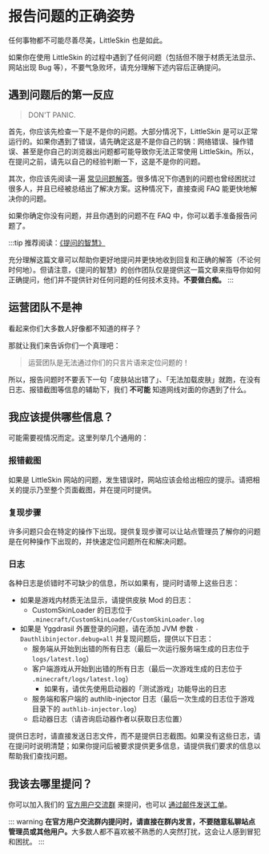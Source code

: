 # 报告问题的正确姿势

任何事物都不可能尽善尽美，LittleSkin 也是如此。

如果你在使用 LittleSkin 的过程中遇到了任何问题（包括但不限于材质无法显示、网站出现 Bug 等），不要气急败坏，请充分理解下述内容后正确提问。

## 遇到问题后的第一反应

> DON'T PANIC.

首先，你应该先检查一下是不是你的问题。大部分情况下，LittleSkin 是可以正常运行的。如果你遇到了错误，请先确定这是不是你自己的锅：网络错误、操作错误、甚至是你自己的浏览器出问题都可能导致你无法正常使用 LittleSkin。所以，在提问之前，请先以自己的经验判断一下，这是不是你的问题。

其次，你应该先阅读一遍 [常见问题解答](/faq.html)。很多情况下你遇到的问题也曾经困扰过很多人，并且已经被总结出了解决方案。这种情况下，直接查阅 FAQ 能更快地解决你的问题。

如果你确定你没有问题，并且你遇到的问题不在 FAQ 中，你可以着手准备报告问题了。

:::tip 推荐阅读：<a href="https://github.com/ryanhanwu/How-To-Ask-Questions-The-Smart-Way/blob/master/README-zh_CN.md" target="_blank">《提问的智慧》</a>

充分理解这篇文章可以帮助你更好地提问并更快地收到回复和正确的解答（不论何时何地）。但请注意，《提问的智慧》的创作团队仅是提供这一篇文章来指导你如何正确提问，他们并不提供针对任何问题的任何技术支持。**不要做白痴。**
:::

## 运营团队不是神

看起来你们大多数人好像都不知道的样子？

那就让我们来告诉你们一个真理吧：

> 运营团队是无法通过你们的只言片语来定位问题的！

所以，报告问题时不要丢下一句「皮肤站出错了」、「无法加载皮肤」就跑，在没有日志、报错截图等信息的辅助下，我们 **不可能** 知道网线对面的你遇到了什么。

## 我应该提供哪些信息？

可能需要视情况而定。这里列举几个通用的：

### 报错截图

如果是 LittleSkin 网站的问题，发生错误时，网站应该会给出相应的提示。请把相关的提示乃至整个页面截图，并在提问时提供。

### 复现步骤

许多问题只会在特定的操作下出现。提供复现步骤可以让站点管理员了解你的问题是在何种操作下出现的，并快速定位问题所在和解决问题。

### 日志

各种日志是侦错时不可缺少的信息，所以如果有，提问时请带上这些日志：

- 如果是游戏内材质无法显示，请提供皮肤 Mod 的日志：
    - CustomSkinLoader 的日志位于 `.minecraft/CustomSkinLoader/CustomSkinLoader.log`
- 如果是 Yggdrasil 外置登录的问题，请在添加 JVM 参数 `-Dauthlibinjector.debug=all` 并复现问题后，提供以下日志：
    - 服务端从开始到出错的所有日志（最后一次运行服务端生成的日志位于 `logs/latest.log`）
    - 客户端游戏从开始到出错的所有日志（最后一次游戏生成的日志位于 `.minecraft/logs/latest.log`）
        - 如果有，请优先使用启动器的「测试游戏」功能导出的日志
    - 服务端和客户端的 authlib-injector 日志（最后一次生成的日志位于游戏目录下的 `authlib-injector.log`）
    - 启动器日志（请咨询启动器作者以获取日志位置）

提供日志时，请直接发送日志文件，而不是提供日志截图。如果没有这些日志，请在提问时说明清楚；如果你提问后被要求提供更多信息，请提供我们要求的信息以帮助我们查找问题。

## 我该去哪里提问？

你可以加入我们的 [官方用户交流群](/user-group.html) 来提问，也可以 [通过邮件发送工单](/email.html)。

::: warning
<strong>在官方用户交流群内提问时，请直接在群内发言，不要随意私聊站点管理员或其他用户。</strong>大多数人都不喜欢被不熟悉的人突然打扰，这会让人感到冒犯和困扰。
:::
